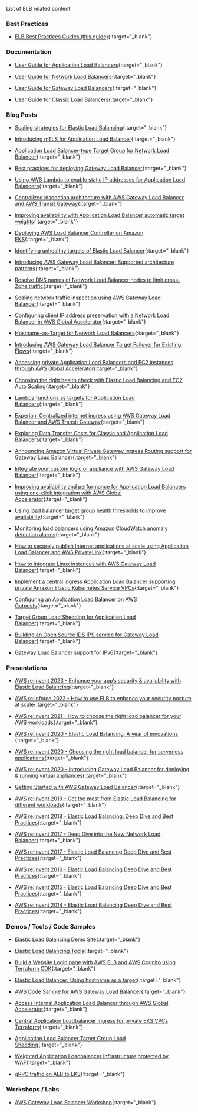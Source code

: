 List of ELB related content


### Best Practices

- [ELB Best Practices Guides (this guide)](https://aws.github.io/aws-elb-best-practices/){:target="_blank"}

### Documentation

- [User Guide for Application Load Balancers](https://docs.aws.amazon.com/elasticloadbalancing/latest/application/introduction.html){:target="_blank"}

- [User Guide for Network Load Balancers](https://docs.aws.amazon.com/elasticloadbalancing/latest/network/introduction.html){:target="_blank"}

- [User Guide for Gateway Load Balancers](https://docs.aws.amazon.com/elasticloadbalancing/latest/gateway/introduction.html){:target="_blank"}

- [User Guide for Classic Load Balancers](https://docs.aws.amazon.com/elasticloadbalancing/latest/classic/introduction.html){:target="_blank"}


### Blog Posts

- [Scaling strategies for Elastic Load Balancing](https://aws.amazon.com/blogs/networking-and-content-delivery/scaling-strategies-for-elastic-load-balancing/){:target="_blank"}

- [Introducing mTLS for Application Load Balancer](https://aws.amazon.com/blogs/networking-and-content-delivery/introducing-mtls-for-application-load-balancer/){:target="_blank"}

- [Application Load Balancer-type Target Group for Network Load Balancer](https://aws.amazon.com/blogs/networking-and-content-delivery/application-load-balancer-type-target-group-for-network-load-balancer/){:target="_blank"}

- [Best practices for deploying Gateway Load Balancer](https://aws.amazon.com/blogs/networking-and-content-delivery/best-practices-for-deploying-gateway-load-balancer/){:target="_blank"}

- [Using AWS Lambda to enable static IP addresses for Application Load Balancers](https://aws.amazon.com/blogs/networking-and-content-delivery/using-aws-lambda-to-enable-static-ip-addresses-for-application-load-balancers/){:target="_blank"}

- [Centralized inspection architecture with AWS Gateway Load Balancer and AWS Transit Gateway](https://aws.amazon.com/blogs/networking-and-content-delivery/centralized-inspection-architecture-with-aws-gateway-load-balancer-and-aws-transit-gateway/){:target="_blank"}

- [Improving availability with Application Load Balancer automatic target weights](https://aws.amazon.com/blogs/networking-and-content-delivery/improving-availability-with-application-load-balancer-automatic-target-weights/){:target="_blank"}

- [Deploying AWS Load Balancer Controller on Amazon EKS](https://aws.amazon.com/blogs/networking-and-content-delivery/deploying-aws-load-balancer-controller-on-amazon-eks/){:target="_blank"}

- [Identifying unhealthy targets of Elastic Load Balancer](https://aws.amazon.com/blogs/networking-and-content-delivery/identifying-unhealthy-targets-of-elastic-load-balancer/){:target="_blank"}

- [Introducing AWS Gateway Load Balancer: Supported architecture patterns](https://aws.amazon.com/blogs/networking-and-content-delivery/introducing-aws-gateway-load-balancer-supported-architecture-patterns/){:target="_blank"}

- [Resolve DNS names of Network Load Balancer nodes to limit cross-Zone traffic](https://aws.amazon.com/blogs/networking-and-content-delivery/resolve-dns-names-of-network-load-balancer-nodes-to-limit-cross-zone-traffic/){:target="_blank"}

- [Scaling network traffic inspection using AWS Gateway Load Balancer](https://aws.amazon.com/blogs/networking-and-content-delivery/scaling-network-traffic-inspection-using-aws-gateway-load-balancer/){:target="_blank"}

- [Configuring client IP address preservation with a Network Load Balancer in AWS Global Accelerator](https://aws.amazon.com/blogs/networking-and-content-delivery/configuring-client-ip-address-preservation-with-a-network-load-balancer-in-aws-global-accelerator/){:target="_blank"}

- [Hostname-as-Target for Network Load Balancers](https://aws.amazon.com/blogs/networking-and-content-delivery/hostname-as-target-for-network-load-balancers/){:target="_blank"}

- [Introducing AWS Gateway Load Balancer Target Failover for Existing Flows](https://aws.amazon.com/blogs/networking-and-content-delivery/introducing-aws-gateway-load-balancer-target-failover-for-existing-flows/){:target="_blank"}

- [Accessing private Application Load Balancers and EC2 instances through AWS Global Accelerator](https://aws.amazon.com/blogs/networking-and-content-delivery/accessing-private-application-load-balancers-and-instances-through-aws-global-accelerator/){:target="_blank"}

- [Choosing the right health check with Elastic Load Balancing and EC2 Auto Scaling](https://aws.amazon.com/blogs/networking-and-content-delivery/choosing-the-right-health-check-with-elastic-load-balancing-and-ec2-auto-scaling/){:target="_blank"}

- [Lambda functions as targets for Application Load Balancers](https://aws.amazon.com/blogs/networking-and-content-delivery/lambda-functions-as-targets-for-application-load-balancers/){:target="_blank"}

- [Experian: Centralized internet ingress using AWS Gateway Load Balancer and AWS Transit Gateway](https://aws.amazon.com/blogs/networking-and-content-delivery/experian-centralized-internet-ingress-using-aws-gateway-load-balancer-and-aws-transit-gateway/){:target="_blank"}

- [Exploring Data Transfer Costs for Classic and Application Load Balancers](https://aws.amazon.com/blogs/networking-and-content-delivery/exploring-data-transfer-costs-for-classic-and-application-load-balancers/){:target="_blank"}

- [Announcing Amazon Virtual Private Gateway Ingress Routing support for Gateway Load Balancer](https://aws.amazon.com/blogs/networking-and-content-delivery/announcing-amazon-virtual-private-gateway-ingress-routing-support-for-gateway-load-balancer/){:target="_blank"}

- [Integrate your custom logic or appliance with AWS Gateway Load Balancer](https://aws.amazon.com/blogs/networking-and-content-delivery/integrate-your-custom-logic-or-appliance-with-aws-gateway-load-balancer/){:target="_blank"}

- [Improving availability and performance for Application Load Balancers using one-click integration with AWS Global Accelerator](https://aws.amazon.com/blogs/networking-and-content-delivery/improving-availability-and-performance-for-application-load-balancers-using-one-click-integration-with-aws-global-accelerator/){:target="_blank"}

- [Using load balancer target group health thresholds to improve availability](https://aws.amazon.com/blogs/networking-and-content-delivery/using-load-balancer-target-group-health-thresholds-to-improve-availability/){:target="_blank"}

- [Monitoring load balancers using Amazon CloudWatch anomaly detection alarms](https://aws.amazon.com/blogs/networking-and-content-delivery/monitoring-load-balancers-using-amazon-cloudwatch-anomaly-detection-alarms/){:target="_blank"}

- [How to securely publish Internet applications at scale using Application Load Balancer and AWS PrivateLink](https://aws.amazon.com/blogs/networking-and-content-delivery/how-to-securely-publish-internet-applications-at-scale-using-application-load-balancer-and-aws-privatelink/){:target="_blank"}

- [How to integrate Linux instances with AWS Gateway Load Balancer](https://aws.amazon.com/blogs/networking-and-content-delivery/how-to-integrate-linux-instances-with-aws-gateway-load-balancer/){:target="_blank"}

- [Implement a central ingress Application Load Balancer supporting private Amazon Elastic Kubernetes Service VPCs](https://aws.amazon.com/blogs/networking-and-content-delivery/implement-a-central-ingress-application-load-balancer-supporting-private-amazon-elastic-kubernetes-service-vpcs/){:target="_blank"}

- [Configuring an Application Load Balancer on AWS Outposts](https://aws.amazon.com/blogs/networking-and-content-delivery/configuring-an-application-load-balancer-on-aws-outposts/){:target="_blank"}

- [Target Group Load Shedding for Application Load Balancer](https://aws.amazon.com/blogs/networking-and-content-delivery/target-group-load-shedding-for-application-load-balancer/){:target="_blank"}

- [Building an Open Source IDS IPS service for Gateway Load Balancer](https://aws.amazon.com/blogs/networking-and-content-delivery/building-an-open-source-ids-ips-service-for-gateway-load-balancer/){:target="_blank"}

- [Gateway Load Balancer support for IPv6](https://aws.amazon.com/blogs/networking-and-content-delivery/new-gateway-load-balancer-support-for-ipv6/){:target="_blank"}

### Presentations

- [AWS re:Invent 2023 - Enhance your app’s security & availability with Elastic Load Balancing](https://www.youtube.com/watch?v=6iO6wtDOKGM){:target="_blank"}

- [AWS re:Inforce 2022 - How to use ELB to enhance your security posture at scale](https://www.youtube.com/watch?v=YhNc5VSzOGQ){:target="_blank"}

- [AWS re:Invent 2021 - How to choose the right load balancer for your AWS workloads](https://www.youtube.com/watch?v=p0YZBF03r5A){:target="_blank"}

- [AWS re:Invent 2020 - Elastic Load Balancing: A year of innovations ](https://www.youtube.com/watch?v=cntxaahxtfM){:target="_blank"}

- [AWS re:Invent 2020 - Choosing the right load balancer for serverless applications](https://www.youtube.com/watch?v=mjabA8aQjks){:target="_blank"}

- [AWS re:Invent 2020 - Introducing Gateway Load Balancer for deploying & running virtual appliances](https://www.youtube.com/watch?v=-j2smz_VCH4){:target="_blank"}

- [Getting Started with AWS Gateway Load Balancer](https://www.youtube.com/watch?v=f4DduW2M5WI){:target="_blank"}

- [AWS re:Invent 2019 - Get the most from Elastic Load Balancing for different workloads](https://www.youtube.com/watch?v=HKh54BkaOK0){:target="_blank"}

- [AWS re:Invent 2018 - Elastic Load Balancing: Deep Dive and Best Practices](https://www.youtube.com/watch?v=VIgAT7vjol8){:target="_blank"}

- [AWS re:Invent 2017 - Deep Dive into the New Network Load Balancer](https://www.youtube.com/watch?v=z0FBGIT1Ub4){:target="_blank"}

- [AWS re:Invent 2017 - Elastic Load Balancing Deep Dive and Best Practices](https://www.youtube.com/watch?v=9TwkMMogojY){:target="_blank"}

- [AWS re:Invent 2016 - Elastic Load Balancing Deep Dive and Best Practices](https://www.youtube.com/watch?v=qy7zNaDTYGQ){:target="_blank"}

- [AWS re:Invent 2015 - Elastic Load Balancing Deep Dive and Best Practices](https://www.youtube.com/watch?v=91TAx4fmcxk){:target="_blank"}

- [AWS re:Invent 2014 - Elastic Load Balancing Deep Dive and Best Practices](https://www.youtube.com/watch?v=K-YFw9-_NPE){:target="_blank"}


### Demos / Tools / Code Samples

- [Elastic Load Balancing Demo Site](https://exampleloadbalancer.com/){:target="_blank"}

- [Elastic Load Balancing Tools](https://github.com/aws/elastic-load-balancing-tools){:target="_blank"}

- [Build a Website Login page with AWS ELB and AWS Cognito using Terraform CDK](https://github.com/aws-samples/cdktf-aws-elb-cognito-auth){:target="_blank"}

- [Elastic Load Balancer: Using hostname as a target](https://github.com/aws-samples/hostname-as-target-for-elastic-load-balancer){:target="_blank"}

- [AWS Code Sample for AWS Gateway Load Balancer](https://github.com/aws-samples/aws-gateway-load-balancer-code-samples){:target="_blank"}

- [Access Internal Application Load Balancer through AWS Global Accelerator](https://github.com/aws-samples/access-internal-alb-through-aws-global-accelerator){:target="_blank"}

- [Central Application Loadbalancer Ingress for private EKS VPCs Terraform](https://github.com/aws-samples/aws-central-alb-ingress-for-private-eks-terraform){:target="_blank"}

- [Application Load Balancer Target Group Load Shedding](https://github.com/aws-samples/aws-alb-target-group-load-shedding){:target="_blank"}

- [Weighted Application Loadbalancer Infrastructure protected by WAF](https://github.com/aws-samples/aws-route53-weighted-alb-waf){:target="_blank"}

- [gRPC traffic on ALB to EKS](https://github.com/aws-samples/grpc-traffic-on-alb-to-eks){:target="_blank"}


### Workshops / Labs

- [AWS Gateway Load Balancer Workshop](https://catalog.workshops.aws/gwlb-networking){:target="_blank"}
